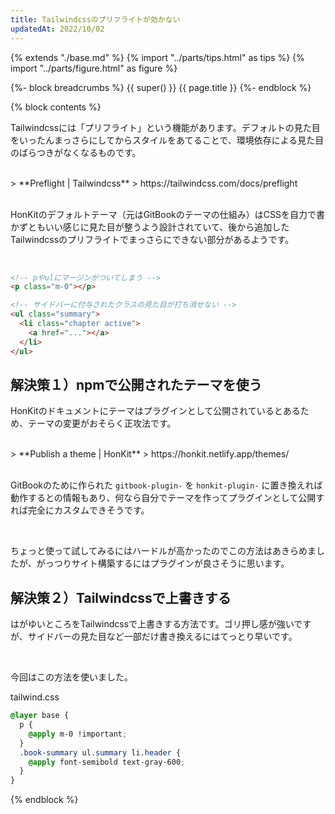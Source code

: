 ```yaml
---
title: Tailwindcssのプリフライトが効かない
updatedAt: 2022/10/02
---
```


{% extends "./base.md" %}
{% import "../parts/tips.html" as tips %}
{% import "../parts/figure.html" as figure %}

{%- block breadcrumbs %}
  {{ super() }}
  <span>{{ page.title }}</span>
{%- endblock %}

{% block contents %}

Tailwindcssには「プリフライト」という機能があります。デフォルトの見た目をいったんまっさらにしてからスタイルをあてることで、環境依存による見た目のばらつきがなくなるものです。

<br>
> **Preflight | Tailwindcss**  
> https://tailwindcss.com/docs/preflight
<br>
<br>

HonKitのデフォルトテーマ（元はGitBookのテーマの仕組み）はCSSを自力で書かずともいい感じに見た目が整うよう設計されていて、後から追加したTailwindcssのプリフライトでまっさらにできない部分があるようです。

<br>

```html
<!-- pやulにマージンがついてしまう -->
<p class="m-0"></p>

<!-- サイドバーに付与されたクラスの見た目が打ち消せない -->
<ul class="summary">
  <li class="chapter active">
    <a href="..."></a>
  </li>
</ul>
```

## 解決策１）npmで公開されたテーマを使う

HonKitのドキュメントにテーマはプラグインとして公開されているとあるため、テーマの変更がおそらく正攻法です。

<br>
> **Publish a theme | HonKit**  
> https://honkit.netlify.app/themes/
<br>
<br>

GitBookのために作られた `gitbook-plugin-` を `honkit-plugin-` に置き換えれば動作するとの情報もあり、何なら自分でテーマを作ってプラグインとして公開すれば完全にカスタムできそうです。

<br>

ちょっと使って試してみるにはハードルが高かったのでこの方法はあきらめましたが、がっつりサイト構築するにはプラグインが良さそうに思います。

## 解決策２）Tailwindcssで上書きする

はがゆいところをTailwindcssで上書きする方法です。ゴリ押し感が強いですが、サイドバーの見た目など一部だけ書き換えるにはてっとり早いです。

<br>

今回はこの方法を使いました。

<div class="code-title">tailwind.css</div>

```css
@layer base {
  p {
    @apply m-0 !important;
  }
  .book-summary ul.summary li.header {
    @apply font-semibold text-gray-600;
  }
}
```

{% endblock %}
